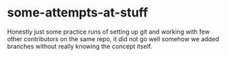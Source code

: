 # some-attempts-at-stuff
Honestly just some practice runs of setting up git and working with few other contributors on the same repo,
it did not go well somehow we added branches without really knowing the concept itself.
